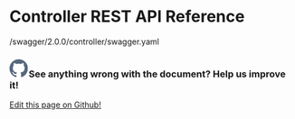 # Controller REST API Reference

<swagger-ui>
  /swagger/2.0.0/controller/swagger.yaml
</swagger-ui>

<aside class="notifications contribute">
  <h3><img src="/images/icos/ico-github.svg" alt="">See anything wrong with the document? Help us improve it!</h3>
  <a href="https://github.com/eclipse-iofog/iofog.org/edit/develop/content/docs/2/reference-controller/rest-api.md"
    target="_blank">
    <p>Edit this page on Github!</p>
  </a>
</aside>
